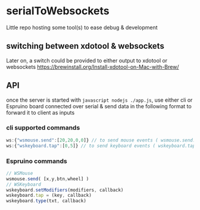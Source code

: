 # serialToWebsockets
Little repo hosting some tool(s) to ease debug &amp; development

## switching between xdotool & websockets
Later on, a switch could be provided to either output to xdotool or websockets
https://brewinstall.org/Install-xdotool-on-Mac-with-Brew/

## API

once the server is started with ```javascript nodejs ./app.js```,
use either cli or Espruino board connected over serial & send data in the following format to forward it to client as inputs

### cli supported commands
```javascript
ws:{"wsmouse.send":[20,20,0,0]} // to send mouse events ( wsmouse.send:[x,y,btn,wheel]} )
ws:{"wskeyboard.tap":[0,5]} // to send keyboard events ( wskeyboard.tap:[modifiers,key] )
```
### Espruino commands
```javascript
// WSMouse
wsmouse.send( [x,y,btn,wheel] )
// WSKeyboard
wskeyboard.setModifiers(modifiers, callback)
wskeyboard.tap = (key, callback)
wskeyboard.type(txt, callback)

```
